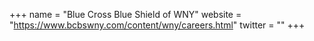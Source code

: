 +++
name = "Blue Cross Blue Shield of WNY"
website = "https://www.bcbswny.com/content/wny/careers.html"
twitter = ""
+++